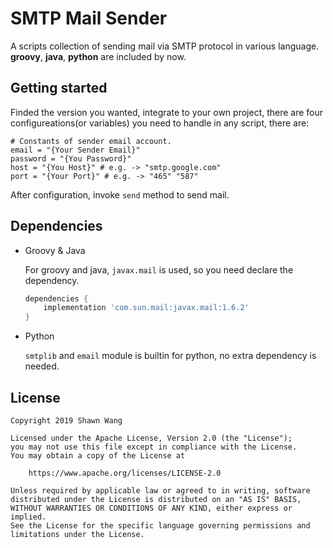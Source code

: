 # SMTP Mail Sender



A scripts collection of sending mail via SMTP protocol in various language. **groovy**, **java**, **python** are included by now.



## Getting started

Finded the version you wanted, integrate to your own project, there are four configureations(or variables)  you need to handle in any script, there are:

```
# Constants of sender email account.
email = "{Your Sender Email}"
password = "{You Password}"
host = "{You Host}" # e.g. -> "smtp.google.com"
port = "{Your Port}" # e.g. -> "465" "587"
```

After configuration, invoke `send`  method to send mail.



## Dependencies

+ Groovy & Java

  For groovy and java, `javax.mail` is used, so you need declare the dependency.

  ```groovy
  dependencies {
      implementation 'com.sun.mail:javax.mail:1.6.2'
  }
  ```

+ Python

  `smtplib` and `email` module is builtin for python, no extra dependency is needed.
  


## License

```text
Copyright 2019 Shawn Wang

Licensed under the Apache License, Version 2.0 (the "License");
you may not use this file except in compliance with the License.
You may obtain a copy of the License at

    https://www.apache.org/licenses/LICENSE-2.0

Unless required by applicable law or agreed to in writing, software
distributed under the License is distributed on an "AS IS" BASIS,
WITHOUT WARRANTIES OR CONDITIONS OF ANY KIND, either express or implied.
See the License for the specific language governing permissions and
limitations under the License.
```

